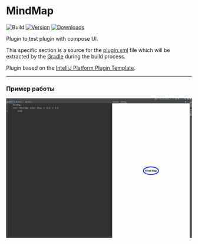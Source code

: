 # MindMap

![Build](https://github.com/netkex/MindMap/workflows/Build/badge.svg)
[![Version](https://img.shields.io/jetbrains/plugin/v/PLUGIN_ID.svg)](https://plugins.jetbrains.com/plugin/PLUGIN_ID)
[![Downloads](https://img.shields.io/jetbrains/plugin/d/PLUGIN_ID.svg)](https://plugins.jetbrains.com/plugin/PLUGIN_ID)

<!-- Plugin description -->
Plugin to test plugin with compose UI. 

This specific section is a source for the [plugin.xml](/src/main/resources/META-INF/plugin.xml) file which will be extracted by the [Gradle](/build.gradle.kts) during the build process.

[comment]: <> (To keep everything working, do not remove `<!-- ... -->` sections. )
<!-- Plugin description end -->

Plugin based on the [IntelliJ Platform Plugin Template][template].

[template]: https://github.com/JetBrains/intellij-platform-plugin-template

--- 

### Пример работы

![](images/demo_work.gif)